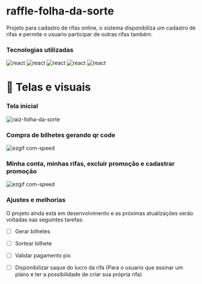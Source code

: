 # raffle-folha-da-sorte

<p>Projeto para cadastro de rifas online, o sistema disponibiliza um cadastro de rifas e permite o usuario participar de outras rifas também.</p>

### Tecnologias utilizadas

<div>

  <img alt='react' src='https://img.shields.io/badge/React-20232A?style=for-the-badge&logo=react&logoColor=61DAFB' />

  <img alt='react' src='https://img.shields.io/badge/TypeScript-007ACC?style=for-the-badge&logo=typescript&logoColor=white' />

  <img alt='react' src='https://img.shields.io/badge/Bootstrap-563D7C?style=for-the-badge&logo=bootstrap&logoColor=white' />

  <img alt='react' src='https://img.shields.io/badge/HTML-239120?style=for-the-badge&logo=html5&logoColor=white' />

  <img alt='react' src='https://img.shields.io/badge/CSS-239120?&style=for-the-badge&logo=css3&logoColor=white' />

</div>

# 📸 Telas e visuais

<div>

### Tela inicial

![raiz-folha-da-sorte](https://github.com/Lucasss-laurentino/raffle-folha-da-sorte/assets/96303722/cd537613-ce71-481a-8939-5201fbc5e091)

### Compra de bilhetes gerando qr code

![ezgif com-speed](https://github.com/Lucasss-laurentino/raffle-folha-da-sorte/assets/96303722/3d12120d-5509-4d89-83f2-c2c60924a6b9)

### Minha conta, minhas rifas, excluir promoção e cadastrar promoção

![ezgif com-speed](https://github.com/Lucasss-laurentino/raffle-folha-da-sorte/assets/96303722/0f24eeb9-930a-4406-a297-9a9ee3dfa3b2)

</div>

### Ajustes e melhorias

O projeto ainda está em desenvolvimento e as próximas atualizações serão voltadas nas seguintes tarefas:

- [ ] Gerar bilhetes
- [ ] Sortear bilhete
- [ ] Validar pagamento pix
- [ ] Disponibilizar saque do lucro da rifa (Para o usuario que assinar um plano e ter a possibilidade de criar sua própria rifa)
 
